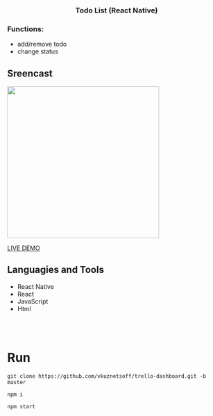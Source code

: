 <h3 align="center"> Todo List (React Native) </h3>

### Functions:
- add/remove todo
- change status

## Sreencast
<img src='https://s1.hostingkartinok.com/uploads/images/2022/09/55a773e198f6399dbfc3dfa3818a3d07.jpg' width="350">


<a href="https://trello-dashboard.vercel.app/" target="_blank">LIVE DEMO</a>

## Languagies and Tools
- React Native
- React
- JavaScript
- Html




<br />
<br />


# Run

```
git clone https://github.com/vkuznetsoff/trello-dashboard.git -b master

npm i

npm start
```




